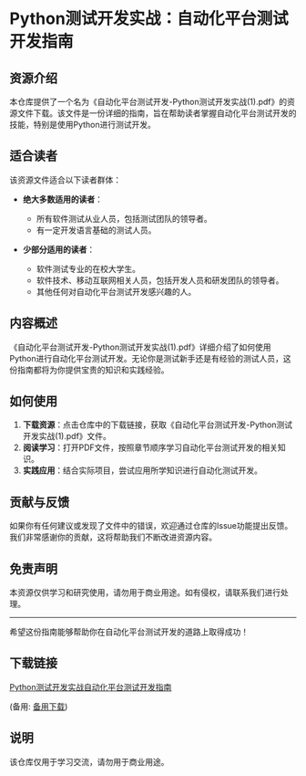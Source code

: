 # Python测试开发实战：自动化平台测试开发指南

## 资源介绍

本仓库提供了一个名为《自动化平台测试开发-Python测试开发实战(1).pdf》的资源文件下载。该文件是一份详细的指南，旨在帮助读者掌握自动化平台测试开发的技能，特别是使用Python进行测试开发。

## 适合读者

该资源文件适合以下读者群体：

- **绝大多数适用的读者**：
  - 所有软件测试从业人员，包括测试团队的领导者。
  - 有一定开发语言基础的测试人员。

- **少部分适用的读者**：
  - 软件测试专业的在校大学生。
  - 软件技术、移动互联网相关人员，包括开发人员和研发团队的领导者。
  - 其他任何对自动化平台测试开发感兴趣的人。

## 内容概述

《自动化平台测试开发-Python测试开发实战(1).pdf》详细介绍了如何使用Python进行自动化平台测试开发。无论你是测试新手还是有经验的测试人员，这份指南都将为你提供宝贵的知识和实践经验。

## 如何使用

1. **下载资源**：点击仓库中的下载链接，获取《自动化平台测试开发-Python测试开发实战(1).pdf》文件。
2. **阅读学习**：打开PDF文件，按照章节顺序学习自动化平台测试开发的相关知识。
3. **实践应用**：结合实际项目，尝试应用所学知识进行自动化测试开发。

## 贡献与反馈

如果你有任何建议或发现了文件中的错误，欢迎通过仓库的Issue功能提出反馈。我们非常感谢你的贡献，这将帮助我们不断改进资源内容。

## 免责声明

本资源仅供学习和研究使用，请勿用于商业用途。如有侵权，请联系我们进行处理。

---

希望这份指南能够帮助你在自动化平台测试开发的道路上取得成功！

## 下载链接
[Python测试开发实战自动化平台测试开发指南](https://pan.quark.cn/s/3e947236e710) 

(备用: [备用下载](https://pan.baidu.com/s/1pvih2504CM4wBukUDmLjTA?pwd=1234))

## 说明

该仓库仅用于学习交流，请勿用于商业用途。
